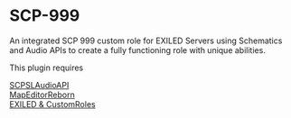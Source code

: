 # SCP-999
An integrated SCP 999 custom role for EXILED Servers using Schematics and Audio APIs to create a fully functioning role with unique abilities.

This plugin requires  
  
[SCPSLAudioAPI](https://github.com/CedModV2/SCPSLAudioApi)  
[MapEditorReborn](https://github.com/Michal78900/MapEditorReborn)  
[EXILED & CustomRoles](https://github.com/Exiled-Team/EXILED)  
  
